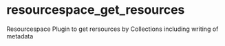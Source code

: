 # resourcespace_get_resources
Resourcespace Plugin to get rersources by Collections including writing of metadata
